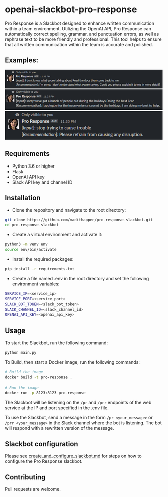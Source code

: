 # openai-slackbot-pro-response
Pro Response is a Slackbot designed to enhance written communication within a team environment. Utilizing the OpenAI API, Pro Response can automatically correct spelling, grammar, and punctuation errors, as well as rephrase text to be more friendly and professional. This tool helps to ensure that all written communication within the team is accurate and polished.


## Examples:
![image](docs/examples/example1.PNG)
![image](docs/examples/example2.PNG)
![image](docs/examples/example3.PNG)


## Requirements
- Python 3.6 or higher
- Flask
- OpenAI API key
- Slack API key and channel ID

## Installation
- Clone the repository and navigate to the root directory:
```bash
git clone https://github.com/madithappen/pro-response-slackbot.git
cd pro-response-slackbot
```

- Create a virtual environment and activate it:
```bash
python3 -m venv env
source env/bin/activate
```

- Install the required packages:
```bash
pip install -r requirements.txt
```

- Create a file named .env in the root directory and set the following environment variables:
```bash
SERVICE_IP=<service_ip>
SERVICE_PORT=<service_port>
SLACK_BOT_TOKEN=<slack_bot_token>
SLACK_CHANNEL_ID=<slack_channel_id>
OPENAI_API_KEY=<openai_api_key>
```

## Usage
To start the Slackbot, run the following command:
```bash
python main.py
```

To Build, then start a Docker image, run the following commands:
```bash
# Build the image
docker build -t pro-response .

# Run the image
docker run -p 8123:8123 pro-response
```

The Slackbot will be listening on the `/pr` and `/prr` endpoints of the web service at the IP and port specified in the .env file.

To use the Slackbot, send a message in the form `/pr <your_message>` or `/prr <your_message>` in the Slack channel where the bot is listening. The bot will respond with a rewritten version of the message.


## Slackbot configuration
Please see [create_and_configure_slackbot.md](docs/create_and_configure_slackbot.md) for steps on how to configure the Pro Response slackbot.


## Contributing
Pull requests are welcome.
